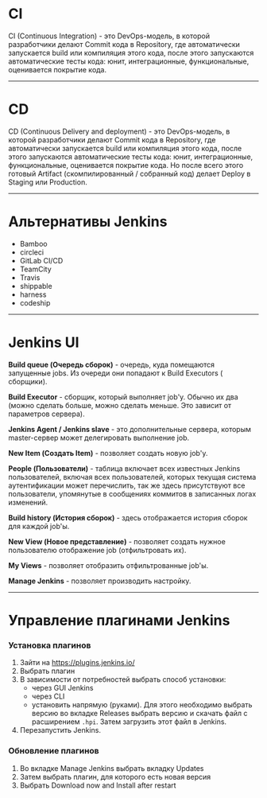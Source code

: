 # CI

CI (Continuous Integration) - это DevOps-модель, в которой разработчики делают Commit кода в Repository, где
автоматически запускается build или компиляция этого кода, после этого запускаются автоматические тесты кода: юнит,
интеграционные, функциональные, оценивается покрытие кода.

---

# CD

CD (Continuous Delivery and deployment) - это DevOps-модель, в которой разработчики делают Commit кода в Repository, где
автоматически запускается build или компиляция этого кода, после этого запускаются автоматические тесты кода: юнит,
интеграционные, функциональные, оценивается покрытие кода. Но после всего этого готовый Artifact (скомпилированный /
собранный код) делает Deploy в Staging или Production.

---

# Альтернативы Jenkins

* Bamboo
* circleci
* GitLab CI/CD
* TeamCity
* Travis
* shippable
* harness
* codeship

---

# Jenkins UI

**Build queue (Очередь сборок)** - очередь, куда помещаются запущенные jobs. Из очереди они попадают к Build Executors (
сборщики).

**Build Executor** - сборщик, который выполняет job'у. Обычно их два (можно сделать больше, можно сделать меньше. Это
зависит от параметров сервера).

**Jenkins Agent / Jenkins slave** - это дополнительные сервера, которым master-сервер может делегировать выполнение job.

**New Item (Создать Item)** - позволяет создать новую job'у.

**People (Пользователи)** - таблица включает всех известных Jenkins пользователей, включая всех пользователей, которых
текущая система аутентификации может перечислить, так же здесь присутствуют все пользователи, упомянутые в сообщениях
коммитов в записанных логах изменений.

**Build history (История сборок)** - здесь отображается история сборок для каждой job'ы.

**New View (Новое представление)** - позволяет создать нужное пользователю отображение job (отфильтровать их).

**My Views** - позволяет отобразить отфильтрованные job'ы.

**Manage Jenkins** - позволяет производить настройку.

---

# Управление плагинами Jenkins

### Установка плагинов

1. Зайти на https://plugins.jenkins.io/
2. Выбрать плагин
3. В зависимости от потребностей выбрать способ установки:
    * через GUI Jenkins
    * через CLI
    * установить напрямую (руками). Для этого необходимо выбрать версию во вкладке Releases выбрать версию и скачать
      файл с расширением `.hpi`. Затем загрузить этот файл в Jenkins.
4. Перезапустить Jenkins.

### Обновление плагинов

1. Во вкладке Manage Jenkins выбрать вкладку Updates
2. Затем выбрать плагин, для которого есть новая версия
3. Выбрать Download now and Install after restart